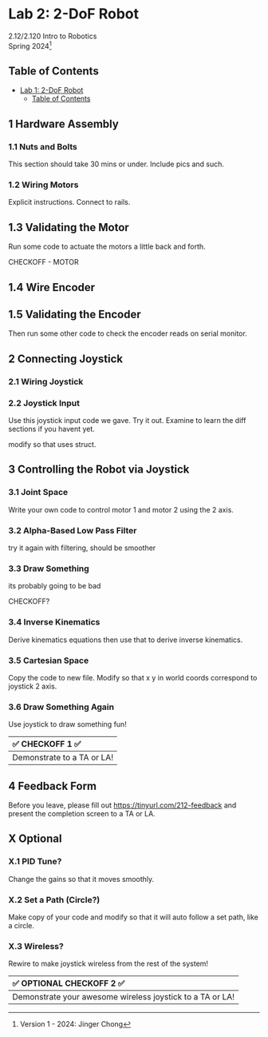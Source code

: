 # Lab 2: 2-DoF Robot

2.12/2.120 Intro to Robotics  
Spring 2024[^1]

## Table of Contents
- [Lab 1: 2-DoF Robot](#lab-2-2-dof-robot)
  - [Table of Contents](#table-of-contents)  
    
## 1 Hardware Assembly

### 1.1 Nuts and Bolts

This section should take 30 mins or under. Include pics and such.

### 1.2 Wiring Motors 

Explicit instructions.
Connect to rails.

## 1.3 Validating the Motor 

Run some code to actuate the motors a little back and forth.

CHECKOFF - MOTOR

## 1.4 Wire Encoder

## 1.5 Validating the Encoder 

Then run some other code to check the encoder reads on serial monitor.


## 2 Connecting Joystick


### 2.1 Wiring Joystick

### 2.2 Joystick Input

Use this joystick input code we gave. Try it out. Examine to learn the diff sections if you havent yet.

modify so that uses struct.

## 3 Controlling the Robot via Joystick

### 3.1 Joint Space

Write your own code to control motor 1 and motor 2 using the 2 axis.


### 3.2 Alpha-Based Low Pass Filter

try it again with filtering, should be smoother

### 3.3 Draw Something

its probably going to be bad


CHECKOFF?

### 3.4 Inverse Kinematics

Derive kinematics equations then use that to derive inverse kinematics.

### 3.5 Cartesian Space

Copy the code to new file. Modify so that x y in world coords correspond to joystick 2 axis.

### 3.6 Draw Something Again

Use joystick to draw something fun!


| :white_check_mark: CHECKOFF 1 :white_check_mark:   |
|:---------------------------------------------------|
| Demonstrate  to a TA or LA! |

## 4 Feedback Form

Before you leave, please fill out https://tinyurl.com/212-feedback and present the completion screen to a TA or LA. 

## X Optional

### X.1 PID Tune?

Change the gains so that it moves smoothly. 

### X.2 Set a Path (Circle?)

Make copy of your code and modify so that it will auto follow a set path, like a circle.

### X.3 Wireless?

Rewire to make joystick wireless from the rest of the system!

| :white_check_mark: OPTIONAL CHECKOFF 2 :white_check_mark:   |
|:---------------------------------------------------|
| Demonstrate your awesome wireless joystick to a TA or LA! |



[^1]: Version 1 - 2024: Jinger Chong
